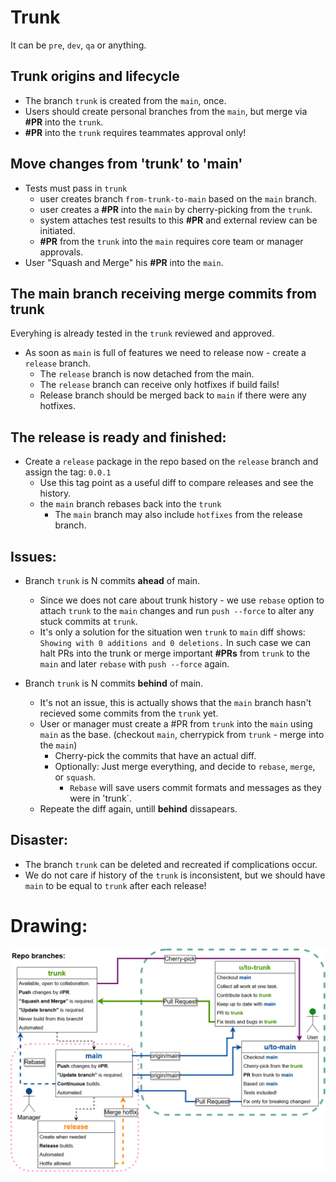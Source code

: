# Trunk

It can be `pre`, `dev`, `qa` or anything.

## Trunk origins and lifecycle

- The branch `trunk` is created from the `main`, once.
- Users should create personal branches from the `main`, but merge via **#PR** into the `trunk`.
- **#PR** into the `trunk` requires teammates approval only!

## Move changes from 'trunk' to 'main'

- Tests must pass in `trunk` 
  - user creates branch `from-trunk-to-main` based on the `main` branch.
  - user creates a **#PR** into the `main` by cherry-picking from the `trunk`.
  - system attaches test results to this **#PR** and external review can be initiated.
  - **#PR** from the `trunk` into the `main` requires core team or manager approvals.
- User "Squash and Merge" his **#PR** into the `main`.

## The main branch receiving merge commits from trunk

Everyhing is already tested in the `trunk` reviewed and approved.

- As soon as `main` is full of features we need to release now - create a `release` branch.
  - The `release` branch is now detached from the main.
  - The `release` branch can receive only hotfixes if build fails!
  - Release branch should be merged back to `main` if there were any hotfixes.

## The release is ready and finished:

- Create a `release` package in the repo based on the `release` branch and assign the tag: `0.0.1`
  - Use this tag point as a useful diff to compare releases and see the history.
  - the `main` branch rebases back into the `trunk`
    - The `main` branch may also include `hotfixes` from the release branch.


## Issues:

- Branch `trunk` is N commits **ahead** of main.
  - Since we does not care about trunk history - we use `rebase` option to attach `trunk` to the `main` changes and run `push --force` to alter any stuck commits at `trunk`.
  - It's only a solution for the situation wen `trunk` to `main` diff shows: `Showing with 0 additions and 0 deletions.` In such case we can halt PRs into the trunk or merge important **#PRs** from `trunk` to the `main` and later `rebase` with `push --force` again.


- Branch `trunk` is N commits **behind** of main.
  - It's not an issue, this is actually shows that the `main` branch hasn't recieved some commits from the `trunk` yet.
  - User or manager must create a #PR from `trunk` into the `main` using `main` as the base. (checkout `main`, cherrypick from `trunk` - merge into the `main`)
    - Cherry-pick the commits that have an actual diff.
    - Optionally: Just merge everything, and decide to `rebase`, `merge`, or `squash`.
      - `Rebase` will save users commit formats and messages as they were in 'trunk`.
  - Repeate the diff again, untill **behind** dissapears.

## Disaster:

- The branch `trunk` can be deleted and recreated if complications occur.
- We do not care if history of the `trunk` is inconsistent, but we should have `main` to be equal to `trunk` after each release!


# Drawing:


![alt text](pic/GitHubWork_ater_flow.png)